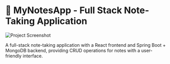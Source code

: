 <h1>📓 MyNotesApp - Full Stack Note-Taking Application</h1>
<img src="https://raw.githubusercontent.com/Pranav-Talwar/Slither-Chase/main/Assets/Screenshot 2025-02-17 222337.png.png" alt="Project Screenshot" />

<p>A full-stack note-taking application with a React frontend and Spring Boot + MongoDB backend, providing CRUD operations for notes with a user-friendly interface.</p>
